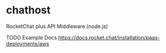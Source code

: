 # chathost
RocketChat plus API Middleware (node.js)

TODO
Example Docs
https://docs.rocket.chat/installation/paas-deployments/aws